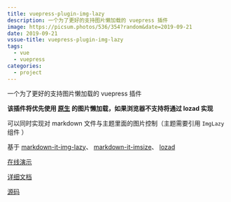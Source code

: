 ```yaml
---
title: vuepress-plugin-img-lazy
description: 一个为了更好的支持图片懒加载的 vuepress 插件
image: https://picsum.photos/536/354?random&date=2019-09-21
date: 2019-09-21
vssue-title: vuepress-plugin-img-lazy
tags:
  - vue
  - vuepress
categories:
  - project
---
```


一个为了更好的支持图片懒加载的 vuepress 插件

<!-- more -->

**该插件将优先使用 [原生](https://caniuse.com/#feat=loading-lazy-attr) 的图片懒加载，如果浏览器不支持将通过 lozad 实现**

可以同时实现对 markdown 文件与主题里面的图片控制（主题需要引用 `ImgLazy` 组件 ）

基于 [markdown-it-img-lazy](https://github.com/tolking/markdown-it-img-lazy)、 [markdown-it-imsize](https://github.com/tatsy/markdown-it-imsize)、 [lozad](https://github.com/ApoorvSaxena/lozad.js)

[在线演示](https://tolking.github.io/vuepress-plugin-img-lazy/preview.html)

[详细文档](https://tolking.github.io/vuepress-plugin-img-lazy/)

[源码](https://github.com/tolking/vuepress-plugin-img-lazy)
